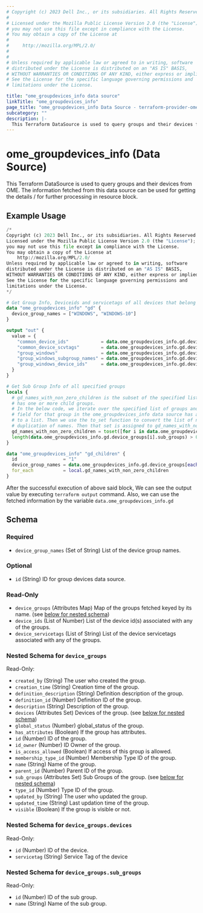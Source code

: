 ```yaml
---
# Copyright (c) 2023 Dell Inc., or its subsidiaries. All Rights Reserved.
# 
# Licensed under the Mozilla Public License Version 2.0 (the "License");
# you may not use this file except in compliance with the License.
# You may obtain a copy of the License at
# 
#     http://mozilla.org/MPL/2.0/
# 
# 
# Unless required by applicable law or agreed to in writing, software
# distributed under the License is distributed on an "AS IS" BASIS,
# WITHOUT WARRANTIES OR CONDITIONS OF ANY KIND, either express or implied.
# See the License for the specific language governing permissions and
# limitations under the License.

title: "ome_groupdevices_info data source"
linkTitle: "ome_groupdevices_info"
page_title: "ome_groupdevices_info Data Source - terraform-provider-ome"
subcategory: ""
description: |-
  This Terraform DataSource is used to query groups and their devices from OME. The information fetched from this data source can be used for getting the details / for further processing in resource block.
---
```


# ome_groupdevices_info (Data Source)

This Terraform DataSource is used to query groups and their devices from OME. The information fetched from this data source can be used for getting the details / for further processing in resource block.

## Example Usage

```terraform
/*
Copyright (c) 2023 Dell Inc., or its subsidiaries. All Rights Reserved.
Licensed under the Mozilla Public License Version 2.0 (the "License");
you may not use this file except in compliance with the License.
You may obtain a copy of the License at
    http://mozilla.org/MPL/2.0/
Unless required by applicable law or agreed to in writing, software
distributed under the License is distributed on an "AS IS" BASIS,
WITHOUT WARRANTIES OR CONDITIONS OF ANY KIND, either express or implied.
See the License for the specific language governing permissions and
limitations under the License.
*/

# Get Group Info, Deviceids and servicetags of all devices that belong to a specified list of groups
data "ome_groupdevices_info" "gd" {
  device_group_names = ["WINDOWS", "WINDOWS-10"]
}

output "out" {
  value = {
    "common_device_ids"            = data.ome_groupdevices_info.gd.device_ids,
    "common_device_scvtags"        = data.ome_groupdevices_info.gd.device_servicetags,
    "group_windows"                = data.ome_groupdevices_info.gd.device_groups["WINDOWS"],
    "group_windows_subgroup_names" = data.ome_groupdevices_info.gd.device_groups["WINDOWS"].sub_groups[*].name,
    "group_windows_device_ids"     = data.ome_groupdevices_info.gd.device_groups["WINDOWS"].devices[*].id,
  }
}

# Get Sub Group Info of all specified groups
locals {
  # gd_names_with_non_zero_children is the subset of the specified list of group names where the group
  # has one or more child groups.
  # In the below code, we iterate over the specified list of groups and check if the sub_groups
  # field for that group in the ome_groupdevices_info data source has any entries. If it does, then that name is added
  # to a list. Then we use the to_set function to convert the list of names to a set to ensure that there is no 
  # duplication of names. Then that set is assigned to gd_names_with_non_zero_children.
  gd_names_with_non_zero_children = toset([for i in data.ome_groupdevices_info.gd.device_group_names : i if
  length(data.ome_groupdevices_info.gd.device_groups[i].sub_groups) > 0])
}

data "ome_groupdevices_info" "gd_children" {
  id                 = "1"
  device_group_names = data.ome_groupdevices_info.gd.device_groups[each.key].sub_groups[*].name
  for_each           = local.gd_names_with_non_zero_children
}
```

After the successful execution of above said block, We can see the output value by executing `terraform output` command.
Also, we can use the fetched information by the variable `data.ome_groupdevices_info.gd`

<!-- schema generated by tfplugindocs -->
## Schema

### Required

- `device_group_names` (Set of String) List of the device group names.

### Optional

- `id` (String) ID for group devices data source.

### Read-Only

- `device_groups` (Attributes Map) Map of the groups fetched keyed by its name. (see [below for nested schema](#nestedatt--device_groups))
- `device_ids` (List of Number) List of the device id(s) associated with any of the groups.
- `device_servicetags` (List of String) List of the device servicetags associated with any of the groups.

<a id="nestedatt--device_groups"></a>
### Nested Schema for `device_groups`

Read-Only:

- `created_by` (String) The user who created the group.
- `creation_time` (String) Creation time of the group.
- `definition_description` (String) Definition description of the group.
- `definition_id` (Number) Definition ID of the group.
- `description` (String) Description of the group.
- `devices` (Attributes Set) Devices of the group. (see [below for nested schema](#nestedatt--device_groups--devices))
- `global_status` (Number) global_status of the group.
- `has_attributes` (Boolean) If the group has attributes.
- `id` (Number) ID of the group.
- `id_owner` (Number) ID Owner of the group.
- `is_access_allowed` (Boolean) If access of this group is allowed.
- `membership_type_id` (Number) Membership Type ID of the group.
- `name` (String) Name of the group.
- `parent_id` (Number) Parent ID of the group.
- `sub_groups` (Attributes Set) Sub Groups of the group. (see [below for nested schema](#nestedatt--device_groups--sub_groups))
- `type_id` (Number) Type ID of the group.
- `updated_by` (String) The user who updated the group.
- `updated_time` (String) Last updation time of the group.
- `visible` (Boolean) If the group is visible or not.

<a id="nestedatt--device_groups--devices"></a>
### Nested Schema for `device_groups.devices`

Read-Only:

- `id` (Number) ID of the device.
- `servicetag` (String) Service Tag of the device


<a id="nestedatt--device_groups--sub_groups"></a>
### Nested Schema for `device_groups.sub_groups`

Read-Only:

- `id` (Number) ID of the sub group.
- `name` (String) Name of the sub group.
